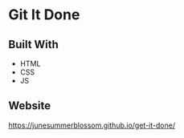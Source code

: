 # Git It Done

## Built With
* HTML
* CSS
* JS

## Website
https://junesummerblossom.github.io/get-it-done/
